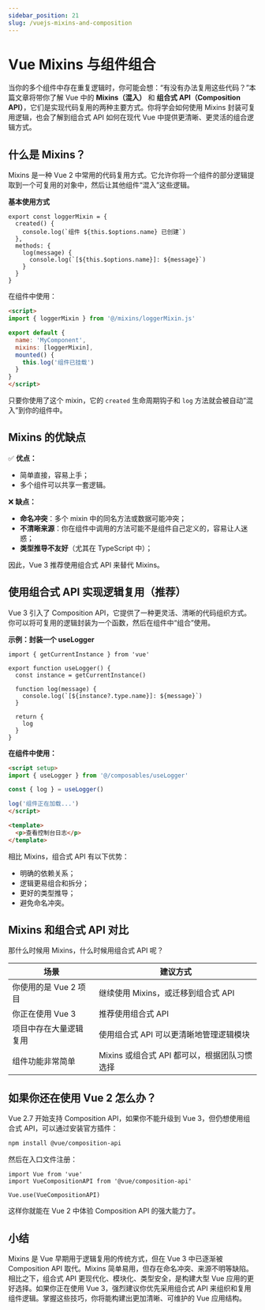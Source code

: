 ```yaml
---
sidebar_position: 21
slug: /vuejs-mixins-and-composition
---
```


# Vue Mixins 与组件组合

当你的多个组件中存在重复逻辑时，你可能会想：“有没有办法复用这些代码？”本篇文章将带你了解 Vue 中的 **Mixins（混入）** 和 **组合式 API（Composition API）**，它们是实现代码复用的两种主要方式。你将学会如何使用 Mixins 封装可复用逻辑，也会了解到组合式 API 如何在现代 Vue 中提供更清晰、更灵活的组合逻辑方式。



## 什么是 Mixins？

Mixins 是一种 Vue 2 中常用的代码复用方式。它允许你将一个组件的部分逻辑提取到一个可复用的对象中，然后让其他组件“混入”这些逻辑。

**基本使用方式**

```tsx showLineNumbers title="mixins/loggerMixin.js"
export const loggerMixin = {
  created() {
    console.log(`组件 ${this.$options.name} 已创建`)
  },
  methods: {
    log(message) {
      console.log(`[${this.$options.name}]: ${message}`)
    }
  }
}
```

在组件中使用：

```html showLineNumbers
<script>
import { loggerMixin } from '@/mixins/loggerMixin.js'

export default {
  name: 'MyComponent',
  mixins: [loggerMixin],
  mounted() {
    this.log('组件已挂载')
  }
}
</script>
```

只要你使用了这个 mixin，它的 `created` 生命周期钩子和 `log` 方法就会被自动“混入”到你的组件中。



## Mixins 的优缺点

✅ **优点：**

- 简单直接，容易上手；
- 多个组件可以共享一套逻辑。

❌ **缺点：**

- **命名冲突**：多个 mixin 中的同名方法或数据可能冲突；
- **不清晰来源**：你在组件中调用的方法可能不是组件自己定义的，容易让人迷惑；
- **类型推导不友好**（尤其在 TypeScript 中）；

因此，Vue 3 推荐使用组合式 API 来替代 Mixins。



## 使用组合式 API 实现逻辑复用（推荐）

Vue 3 引入了 Composition API，它提供了一种更灵活、清晰的代码组织方式。你可以将可复用的逻辑封装为一个函数，然后在组件中“组合”使用。

**示例：封装一个 useLogger**

```tsx showLineNumbers title="composables/useLogger.js"
import { getCurrentInstance } from 'vue'

export function useLogger() {
  const instance = getCurrentInstance()

  function log(message) {
    console.log(`[${instance?.type.name}]: ${message}`)
  }

  return {
    log
  }
}
```

**在组件中使用：**

```html showLineNumbers
<script setup>
import { useLogger } from '@/composables/useLogger'

const { log } = useLogger()

log('组件正在加载...')
</script>

<template>
  <p>查看控制台日志</p>
</template>
```

相比 Mixins，组合式 API 有以下优势：

- 明确的依赖关系；
- 逻辑更易组合和拆分；
- 更好的类型推导；
- 避免命名冲突。



## Mixins 和组合式 API 对比

那什么时候用 Mixins，什么时候用组合式 API 呢？

| 场景                   | 建议方式                                     |
| ---------------------- | -------------------------------------------- |
| 你使用的是 Vue 2 项目  | 继续使用 Mixins，或迁移到组合式 API          |
| 你正在使用 Vue 3       | 推荐使用组合式 API                           |
| 项目中存在大量逻辑复用 | 使用组合式 API 可以更清晰地管理逻辑模块      |
| 组件功能非常简单       | Mixins 或组合式 API 都可以，根据团队习惯选择 |



## 如果你还在使用 Vue 2 怎么办？

Vue 2.7 开始支持 Composition API，如果你不能升级到 Vue 3，但仍想使用组合式 API，可以通过安装官方插件：

```bash
npm install @vue/composition-api
```

然后在入口文件注册：

```tsx showLineNumbers
import Vue from 'vue'
import VueCompositionAPI from '@vue/composition-api'

Vue.use(VueCompositionAPI)
```

这样你就能在 Vue 2 中体验 Composition API 的强大能力了。



## 小结

Mixins 是 Vue 早期用于逻辑复用的传统方式，但在 Vue 3 中已逐渐被 Composition API 取代。Mixins 简单易用，但存在命名冲突、来源不明等缺陷。相比之下，组合式 API 更现代化、模块化、类型安全，是构建大型 Vue 应用的更好选择。如果你正在使用 Vue 3，强烈建议你优先采用组合式 API 来组织和复用组件逻辑。掌握这些技巧，你将能构建出更加清晰、可维护的 Vue 应用结构。
